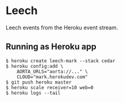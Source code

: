 # Leech

Leech events from the Heroku event stream.


## Running as Heroku app

    $ heroku create leech-mark --stack cedar
    $ heroku config:add \
        AORTA_URLS="aorta://..." \
        CLOUD="mark.herokudev.com"
    $ git push heroku master
    $ heroku scale receiver=10 web=0
    $ heroku logs --tail
